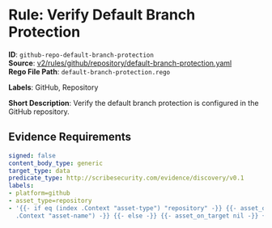 # Rule: Verify Default Branch Protection

**ID**: `github-repo-default-branch-protection`  
**Source**: [v2/rules/github/repository/default-branch-protection.yaml](scribe-public/sample-policies.git/v2/rules/github/repository/default-branch-protection.yaml)  
**Rego File Path**: `default-branch-protection.rego`  

**Labels**: GitHub, Repository

**Short Description**: Verify the default branch protection is configured in the GitHub repository.

## Evidence Requirements

```yaml
signed: false
content_body_type: generic
target_type: data
predicate_type: http://scribesecurity.com/evidence/discovery/v0.1
labels:
- platform=github
- asset_type=repository
- '{{- if eq (index .Context "asset-type") "repository" -}} {{- asset_on_target (index
  .Context "asset-name") -}} {{- else -}} {{- asset_on_target nil -}} {{- end -}}'
```
